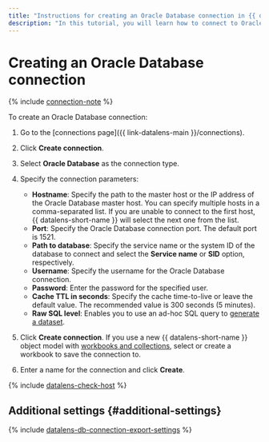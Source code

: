 ```yaml
---
title: "Instructions for creating an Oracle Database connection in {{ datalens-full-name }}"
description: "In this tutorial, you will learn how to connect to Oracle Database in {{ datalens-full-name }}."
---
```


# Creating an Oracle Database connection

{% include [connection-note](../../../_includes/datalens/datalens-connection-note.md) %}

To create an Oracle Database connection:


1. Go to the [connections page]({{ link-datalens-main }}/connections).


1. Click **Create connection**.
1. Select **Oracle Database** as the connection type.
1. Specify the connection parameters:

   * **Hostname**: Specify the path to the master host or the IP address of the Oracle Database master host. You can specify multiple hosts in a comma-separated list. If you are unable to connect to the first host, {{ datalens-short-name }} will select the next one from the list.
   * **Port**: Specify the Oracle Database connection port. The default port is 1521.
   * **Path to database**: Specify the service name or the system ID of the database to connect and select the **Service name** or **SID** option, respectively.
   * **Username**: Specify the username for the Oracle Database connection.
   * **Password**: Enter the password for the specified user.
   * **Cache TTL in seconds**: Specify the cache time-to-live or leave the default value. The recommended value is 300 seconds (5 minutes).
   * **Raw SQL level**: Enables you to use an ad-hoc SQL query to [generate a dataset](../../concepts/dataset/settings.md#sql-request-in-datatset).

1. Click **Create connection**. If you use a new {{ datalens-short-name }} object model with [workbooks and collections](../../../datalens/workbooks-collections/index.md), select or create a workbook to save the connection to.
1. Enter a name for the connection and click **Create**.

{% include [datalens-check-host](../../../_includes/datalens/operations/datalens-check-host.md) %}

## Additional settings {#additional-settings}

{% include [datalens-db-connection-export-settings](../../../_includes/datalens/operations/datalens-db-connection-export-settings.md) %}
